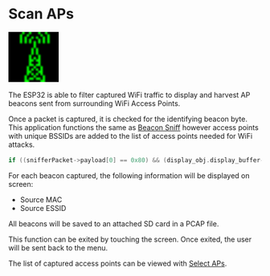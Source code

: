 # Scan APs
<p align="left">
  <img alt="ESP32 WROOM-32U" src="https://github.com/justcallmekoko/ESP32Marauder/blob/master/pictures/icons/beacon_sniff_22.bmp?raw=true" width="100">
</p>
The ESP32 is able to filter captured WiFi traffic to display and harvest AP beacons sent from surrounding WiFi Access Points.  

Once a packet is captured, it is checked for the identifying beacon byte. This application functions the same as [Beacon Sniff](beacon-sniff) however access points with unique BSSIDs are added to the list of access points needed for WiFi attacks.

```C++
if ((snifferPacket->payload[0] == 0x80) && (display_obj.display_buffer->size() == 0))
```

For each beacon captured, the following information will be displayed on screen:  

- Source MAC
- Source ESSID  

All beacons will be saved to an attached SD card in a PCAP file.

This function can be exited by touching the screen. Once exited, the user will be sent back to the menu.

The list of captured access points can be viewed with [Select APs](select-aps).